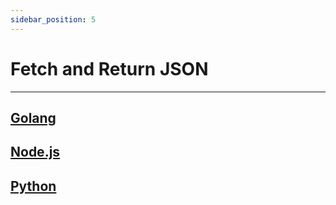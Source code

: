 ```yaml
---
sidebar_position: 5
---
```


# Fetch and Return JSON

---
[Golang](https://github.com/defang-io/defang/tree/main/samples/golang/Fetch%20and%20Return%20JSON)
---
[Node.js](https://github.com/defang-io/defang/tree/main/samples/nodejs/Fetch%20and%20Return%20JSON)
---
[Python](https://github.com/defang-io/defang/tree/main/samples/python/Fetch%20and%20Return%20JSON)
---



